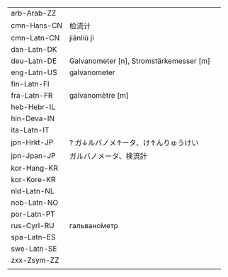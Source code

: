 | | | |
|-|-|-|
| arb-Arab-ZZ |  |  |
| cmn-Hans-CN | 检流计 |  |
| cmn-Latn-CN | jiǎnliú jì |  |
| dan-Latn-DK |  |  |
| deu-Latn-DE | Galvanometer [n], Stromstärkemesser [m] |  |
| eng-Latn-US | galvanometer |  |
| fin-Latn-FI |  |  |
| fra-Latn-FR | galvanomètre [m] |  |
| heb-Hebr-IL |  |  |
| hin-Deva-IN |  |  |
| ita-Latn-IT |  |  |
| jpn-Hrkt-JP | ? ガ↓ルバノメ↑ータ、け↑んりゅうけい |  |
| jpn-Jpan-JP | ガルバノメータ、検流計 |  |
| kor-Hang-KR |  |  |
| kor-Kore-KR |  |  |
| nld-Latn-NL |  |  |
| nob-Latn-NO |  |  |
| por-Latn-PT |  |  |
| rus-Cyrl-RU | гальвано́метр |  |
| spa-Latn-ES |  |  |
| swe-Latn-SE |  |  |
| zxx-Zsym-ZZ |  |  |
|  |  |  |
